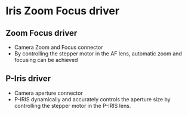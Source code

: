 # Iris Zoom Focus driver

## Zoom Focus driver
- Camera Zoom and Focus connector
- By controlling the stepper motor in the AF lens, automatic zoom and focusing can be achieved

## P-Iris driver
- Camera aperture connector
- P-IRIS dynamically and accurately controls the aperture size by controlling the stepper motor in the P-IRIS lens.